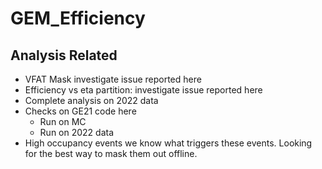 # GEM_Efficiency
## Analysis Related
- VFAT Mask investigate issue reported here
- Efficiency vs eta partition: investigate issue reported here
- Complete analysis on 2022 data
- Checks on GE21 code here
  -  Run on MC
  - Run on 2022 data
- High occupancy events we know what triggers these events. Looking for the best way to mask them out offline.
